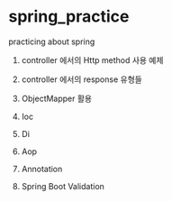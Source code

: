 # spring_practice
practicing about spring

1. controller 에서의 Http method 사용 예제
2. controller 에서의 response 유형들
3. ObjectMapper 활용

4. Ioc
5. Di
6. Aop
7. Annotation

8. Spring Boot Validation
